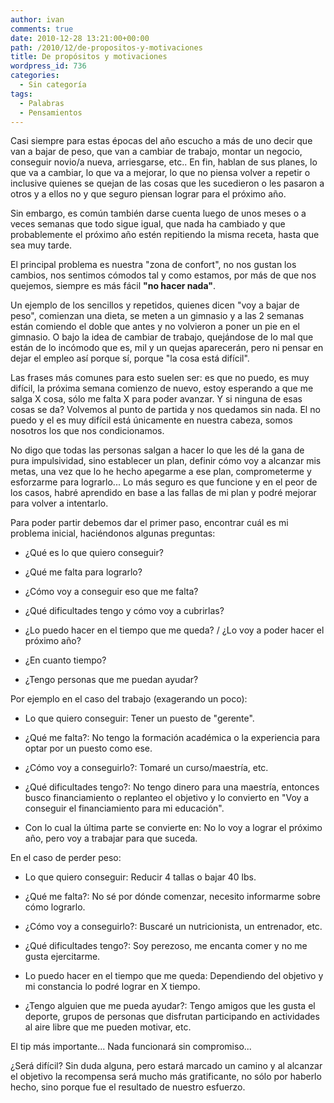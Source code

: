 ```yaml
---
author: ivan
comments: true
date: 2010-12-28 13:21:00+00:00
path: /2010/12/de-propositos-y-motivaciones
title: De propósitos y motivaciones
wordpress_id: 736
categories:
  - Sin categoría
tags:
  - Palabras
  - Pensamientos
---
```


Casi siempre para estas épocas del año escucho a más de uno decir que van a bajar de peso, que van a cambiar de trabajo, montar un negocio, conseguir novio/a nueva, arriesgarse, etc.. En fin, hablan de sus planes, lo que va a cambiar, lo que va a mejorar, lo que no piensa volver a repetir o inclusive quienes se quejan de las cosas que les sucedieron o les pasaron a otros y a ellos no y que seguro piensan lograr para el próximo año.

Sin embargo, es común también darse cuenta luego de unos meses o a veces semanas que todo sigue igual, que nada ha cambiado y que probablemente el próximo año estén repitiendo la misma receta, hasta que sea muy tarde.

El principal problema es nuestra "zona de confort", no nos gustan los cambios, nos sentimos cómodos tal y como estamos, por más de que nos quejemos, siempre es más fácil **"no hacer nada"**.

Un ejemplo de los sencillos y repetidos, quienes dicen "voy a bajar de peso", comienzan una dieta, se meten a un gimnasio y a las 2 semanas están comiendo el doble que antes y no volvieron a poner un pie en el gimnasio. O bajo la idea de cambiar de trabajo, quejándose de lo mal que están de lo incómodo que es, mil y un quejas aparecerán, pero ni pensar en dejar el empleo así porque sí, porque "la cosa está difícil".

Las frases más comunes para esto suelen ser: es que no puedo, es muy difícil, la próxima semana comienzo de nuevo, estoy esperando a que me salga X cosa, sólo me falta X para poder avanzar. Y si ninguna de esas cosas se da? Volvemos al punto de partida y nos quedamos sin nada. El no puedo y el es muy difícil está únicamente en nuestra cabeza, somos nosotros los que nos condicionamos.

No digo que todas las personas salgan a hacer lo que les dé la gana de pura impulsividad, sino establecer un plan, definir cómo voy a alcanzar mis metas, una vez que lo he hecho apegarme a ese plan, comprometerme y esforzarme para lograrlo... Lo más seguro es que funcione y en el peor de los casos, habré aprendido en base a las fallas de mi plan y podré mejorar para volver a intentarlo.

Para poder partir debemos dar el primer paso, encontrar cuál es mi problema inicial, haciéndonos algunas preguntas:

- ¿Qué es lo que quiero conseguir?

* ¿Qué me falta para lograrlo?

- ¿Cómo voy a conseguir eso que me falta?

* ¿Qué dificultades tengo y cómo voy a cubrirlas?

- ¿Lo puedo hacer en el tiempo que me queda? / ¿Lo voy a poder hacer el próximo año?

* ¿En cuanto tiempo?

- ¿Tengo personas que me puedan ayudar?

Por ejemplo en el caso del trabajo (exagerando un poco):

- Lo que quiero conseguir: Tener un puesto de "gerente".

* ¿Qué me falta?: No tengo la formación académica o la experiencia para optar por un puesto como ese.

- ¿Cómo voy a conseguirlo?: Tomaré un curso/maestría, etc.

* ¿Qué dificultades tengo?: No tengo dinero para una maestría, entonces busco financiamiento o replanteo el objetivo y lo convierto en "Voy a conseguir el financiamiento para mi educación".

- Con lo cual la última parte se convierte en: No lo voy a lograr el próximo año, pero voy a trabajar para que suceda.

En el caso de perder peso:

- Lo que quiero conseguir: Reducir 4 tallas o bajar 40 lbs.

* ¿Qué me falta?: No sé por dónde comenzar, necesito informarme sobre cómo lograrlo.

- ¿Cómo voy a conseguirlo?: Buscaré un nutricionista, un entrenador, etc.

* ¿Qué dificultades tengo?: Soy perezoso, me encanta comer y no me gusta ejercitarme.

- Lo puedo hacer en el tiempo que me queda: Dependiendo del objetivo y mi constancia lo podré lograr en X tiempo.

* ¿Tengo alguien que me pueda ayudar?: Tengo amigos que les gusta el deporte, grupos de personas que disfrutan participando en actividades al aire libre que me pueden motivar, etc.

El tip más importante... Nada funcionará sin compromiso...

¿Será difícil? Sin duda alguna, pero estará marcado un camino y al alcanzar el objetivo la recompensa será mucho más gratificante, no sólo por haberlo hecho, sino porque fue el resultado de nuestro esfuerzo.
